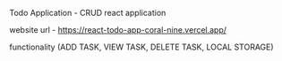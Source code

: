 Todo Application - CRUD react application

website url - https://react-todo-app-coral-nine.vercel.app/

functionality
(ADD TASK,
VIEW TASK,
DELETE TASK,
LOCAL STORAGE)
